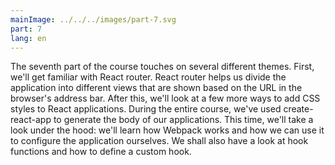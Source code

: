 ```yaml
---
mainImage: ../../../images/part-7.svg
part: 7
lang: en
---
```


<div class="intro">

The seventh part of the course touches on several different themes.
First, we'll get familiar with React router.
React router helps us divide the application into different views that are shown based on the URL in the browser's address bar.
After this, we'll look at a few more ways to add CSS styles to React applications.
During the entire course, we've used create-react-app to generate the body of our applications.
This time, we'll take a look under the hood: we'll learn how Webpack works and how we can use it to configure the application ourselves.
We shall also have a look at hook functions and how to define a custom hook.

</div>
